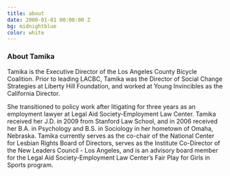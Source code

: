 ```yaml
---
title: about
date: 2000-01-01 00:00:00 Z
bg: midnightblue
color: white
---
```


### About Tamika

Tamika is the Executive Director of the Los Angeles County Bicycle Coalition. Prior to leading LACBC, Tamika was the Director of Social Change Strategies at Liberty Hill Foundation, and worked at Young Invincibles as the California Director.

She transitioned to policy work after litigating for three years as an employment lawyer at Legal Aid Society-Employment Law Center. Tamika received her J.D. in 2009 from Stanford Law School, and in 2006 received her B.A. in Psychology and B.S. in Sociology in her hometown of Omaha, Nebraska. Tamika currently serves as the co-chair of the National Center for Lesbian Rights Board of Directors, serves as the Institute Co-Director of the New Leaders Council - Los Angeles, and is an advisory board member for the Legal Aid Society-Employment Law Center’s Fair Play for Girls in Sports program.
